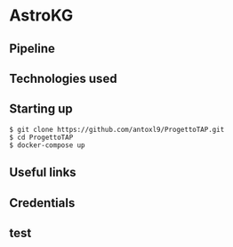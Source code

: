 # AstroKG
## Pipeline
## Technologies used
## Starting up
```shell
$ git clone https://github.com/antoxl9/ProgettoTAP.git
$ cd ProgettoTAP
$ docker-compose up
```
## Useful links
## Credentials
## test